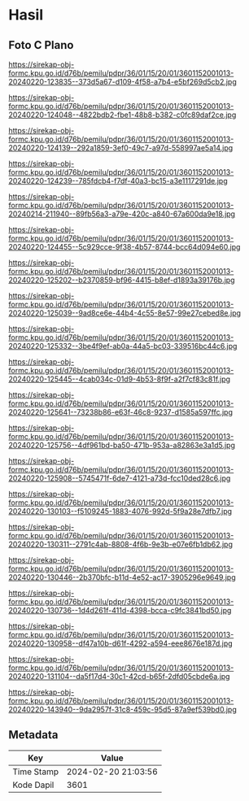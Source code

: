 # Hasil

## Foto C Plano

https://sirekap-obj-formc.kpu.go.id/d76b/pemilu/pdpr/36/01/15/20/01/3601152001013-20240220-123835--373d5a67-d109-4f58-a7b4-e5bf269d5cb2.jpg

https://sirekap-obj-formc.kpu.go.id/d76b/pemilu/pdpr/36/01/15/20/01/3601152001013-20240220-124048--4822bdb2-fbe1-48b8-b382-c0fc89daf2ce.jpg

https://sirekap-obj-formc.kpu.go.id/d76b/pemilu/pdpr/36/01/15/20/01/3601152001013-20240220-124139--292a1859-3ef0-49c7-a97d-558997ae5a14.jpg

https://sirekap-obj-formc.kpu.go.id/d76b/pemilu/pdpr/36/01/15/20/01/3601152001013-20240220-124239--785fdcb4-f7df-40a3-bc15-a3e1117291de.jpg

https://sirekap-obj-formc.kpu.go.id/d76b/pemilu/pdpr/36/01/15/20/01/3601152001013-20240214-211940--89fb56a3-a79e-420c-a840-67a600da9e18.jpg

https://sirekap-obj-formc.kpu.go.id/d76b/pemilu/pdpr/36/01/15/20/01/3601152001013-20240220-124455--5c929cce-9f38-4b57-8744-bcc64d094e60.jpg

https://sirekap-obj-formc.kpu.go.id/d76b/pemilu/pdpr/36/01/15/20/01/3601152001013-20240220-125202--b2370859-bf96-4415-b8ef-d1893a39176b.jpg

https://sirekap-obj-formc.kpu.go.id/d76b/pemilu/pdpr/36/01/15/20/01/3601152001013-20240220-125039--9ad8ce6e-44b4-4c55-8e57-99e27cebed8e.jpg

https://sirekap-obj-formc.kpu.go.id/d76b/pemilu/pdpr/36/01/15/20/01/3601152001013-20240220-125332--3be4f9ef-ab0a-44a5-bc03-339516bc44c6.jpg

https://sirekap-obj-formc.kpu.go.id/d76b/pemilu/pdpr/36/01/15/20/01/3601152001013-20240220-125445--4cab034c-01d9-4b53-8f9f-a2f7cf83c81f.jpg

https://sirekap-obj-formc.kpu.go.id/d76b/pemilu/pdpr/36/01/15/20/01/3601152001013-20240220-125641--73238b86-e63f-46c8-9237-d1585a597ffc.jpg

https://sirekap-obj-formc.kpu.go.id/d76b/pemilu/pdpr/36/01/15/20/01/3601152001013-20240220-125756--4df961bd-ba50-471b-953a-a82863e3a1d5.jpg

https://sirekap-obj-formc.kpu.go.id/d76b/pemilu/pdpr/36/01/15/20/01/3601152001013-20240220-125908--5745471f-6de7-4121-a73d-fcc10ded28c6.jpg

https://sirekap-obj-formc.kpu.go.id/d76b/pemilu/pdpr/36/01/15/20/01/3601152001013-20240220-130103--f5109245-1883-4076-992d-5f9a28e7dfb7.jpg

https://sirekap-obj-formc.kpu.go.id/d76b/pemilu/pdpr/36/01/15/20/01/3601152001013-20240220-130311--2791c4ab-8808-4f6b-9e3b-e07e6fb1db62.jpg

https://sirekap-obj-formc.kpu.go.id/d76b/pemilu/pdpr/36/01/15/20/01/3601152001013-20240220-130446--2b370bfc-b11d-4e52-ac17-3905296e9649.jpg

https://sirekap-obj-formc.kpu.go.id/d76b/pemilu/pdpr/36/01/15/20/01/3601152001013-20240220-130736--1d4d261f-411d-4398-bcca-c9fc3841bd50.jpg

https://sirekap-obj-formc.kpu.go.id/d76b/pemilu/pdpr/36/01/15/20/01/3601152001013-20240220-130958--df47a10b-d61f-4292-a594-eee8676e187d.jpg

https://sirekap-obj-formc.kpu.go.id/d76b/pemilu/pdpr/36/01/15/20/01/3601152001013-20240220-131104--da5f17d4-30c1-42cd-b65f-2dfd05cbde6a.jpg

https://sirekap-obj-formc.kpu.go.id/d76b/pemilu/pdpr/36/01/15/20/01/3601152001013-20240220-143940--9da2957f-31c8-459c-95d5-87a9ef539bd0.jpg


## Metadata

| Key        | Value               |
| ---------- | ------------------- |
| Time Stamp | 2024-02-20 21:03:56 |
| Kode Dapil | 3601                |



